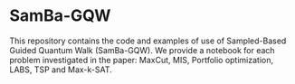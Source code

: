 # SamBa-GQW

This repository contains the code and examples of use of Sampled-Based Guided Quantum Walk (SamBa-GQW). We provide a notebook for each problem investigated in the paper: MaxCut, MIS, Portfolio optimization, LABS, TSP and Max-k-SAT.
